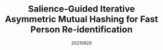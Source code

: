 ---
title: "Salience-Guided Iterative Asymmetric Mutual Hashing for Fast Person Re-identification"
date: 20210829
category: "vision"
author_list: "Cairong Zhao; Yuanpeng Tu; Zhihui Lai; Fumin Shen; Heng Tao Shen; Duoqian Miao"
pub_in: "IEEE Transactions on Image Processing 2021"
pdf_url: "https://ieeexplore.ieee.org/document/9531552"
img_path1: "SGIAMH.png"
---